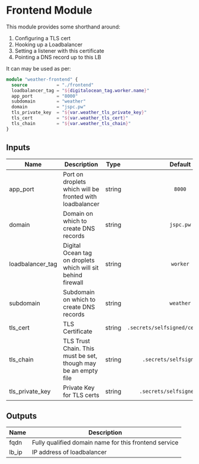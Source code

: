 Frontend Module
==

This module provides some shorthand around:
 1. Configuring a TLS cert
 1. Hooking up a Loadbalancer
 1. Setting a listener with this certificate
 1. Pointing a DNS record up to this LB

It can may be used as per:

```terraform
module "weather-frontend" {
  source           = "./frontend"
  loadbalancer_tag = "${digitalocean_tag.worker.name}"
  app_port         = "8000"
  subdomain        = "weather"
  domain           = "jspc.pw"
  tls_private_key  = "${var.weather_tls_private_key}"
  tls_cert         = "${var.weather_tls_cert}"
  tls_chain        = "${var.weather_tls_chain}"
}
```

## Inputs

| Name | Description | Type | Default | Required |
|------|-------------|:----:|:-----:|:-----:|
| app_port | Port on droplets which will be fronted with loadbalancer | string | `8000` | no |
| domain | Domain on which to create DNS records | string | `jspc.pw` | no |
| loadbalancer_tag | Digital Ocean tag on droplets which will sit behind firewall | string | `worker` | no |
| subdomain | Subdomain on which to create DNS records | string | `weather` | no |
| tls_cert | TLS Certificate | string | `.secrets/selfsigned/certificate.pem` | no |
| tls_chain | TLS Trust Chain. This must be set, though may be an empty file | string | `.secrets/selfsigned/chain` | no |
| tls_private_key | Private Key for TLS certs | string | `.secrets/selfsigned/key.pem` | no |

## Outputs

| Name | Description |
|------|-------------|
| fqdn | Fully qualified domain name for this frontend service |
| lb_ip | IP address of loadbalancer |

